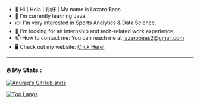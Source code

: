 - 👋 Hi | Hola | 你好 | My name is Lazaro Beas
- 🌱 I’m currently learning Java.
- 👉 I’m very interested in Sports Analytics & Data Science.
- 🤙 I'm looking for an internship and tech-related work experience. 
- 📫 How to contact me: You can reach me at lazarobeas2@gmail.com
- 🖥️ Check out my website: [Click Here!](https://lazarobeas.me)
<!--
**lazarobeas/lazarobeas** is a ✨ _special_ ✨ repository because its `README.md` (this file) appears on your GitHub profile.
-->

---

### :fire: My Stats :
[![Anurag's GitHub stats](https://github-readme-stats-tawny-theta-48.vercel.app/api?username=lazarobeas&show_icons=true&rank_icon=github)](https://github.com/anuraghazra/github-readme-stats)

[![Top Langs](https://github-readme-stats-tawny-theta-48.vercel.app/api/top-langs/?username=lazarobeas)](https://github.com/anuraghazra/github-readme-stats)

